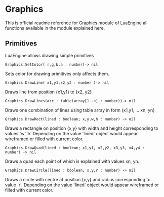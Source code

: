 # Graphics

This is official readme reference for Graphics module of LuaEngine
all functions available in the module explained here.

## Primitives

LuaEngine allows drawing simple primitives 

```
Graphics.SetColor( r,g,b,a : number)-> nil
```
Sets color for drawing primitives only affects them.


```
Graphics.DrawLine( x1,y1,x2,y2 : number )-> nil
```
Draws line from position {x1,y1} to {x2, y2}


```
Graphics.DrawLines(arr : table(array[1..n] : number))-> nil
```
Draws one combination of lines using table array in form {x1,y1, ... xn, yn}


```
Graphics.DrawRect(lined : boolean; x,y,w,h : number) -> nil
```
Draws a rectangle on position {x,y} with width and height corresponding to values 'w','h'
Depending on the value 'lined' object would appear wireframed or filled with current color.

```
Graphics.DrawQuad(lined : boolean; x1,y1, x2,y2, x3,y3, x4,y4 : number) -> nil
```
Draws a quad each point of which is explained with values xn, yn.


```
Graphics.DrawCircle(lined : boolean; x,y,r : number) -> nil
```
Draws a circle with centre at position {x,y} and radius corresponding to value 'r'.
Depending on the value 'lined' object would appear wireframed or filled with current color.

